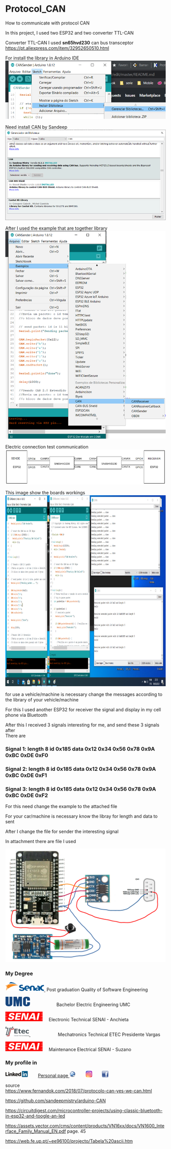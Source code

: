 # Protocol_CAN
How to communicate with protocol CAN

In this project, I used two ESP32 and two converter TTL-CAN <br>


Converter TTL-CAN  I used <b>sn65hvd230</b> can bus transceptor <br>
https://pt.aliexpress.com/item/32952650510.html <br>

For install the library in Arduino IDE <br>
<img src="https://github.com/mariliahoshino/Protocol_CAN/blob/master/Picture/install_library_01.png?raw=true"  > <br>

Need install CAN by Sandeep<br>
<img src="https://github.com/mariliahoshino/Protocol_CAN/blob/master/Picture/install_library_02.png?raw=true"  > <br>

After I used the example that are together library <br>
<img src="https://github.com/mariliahoshino/Protocol_CAN/blob/master/Picture/install_library_03.png?raw=true" > <br>

Electric connection test communication <br>
<img src="https://github.com/mariliahoshino/Protocol_CAN/blob/master/Picture/schematic.png?raw=true"> <br>

This image show the boards workings<br>
<img src="https://github.com/mariliahoshino/Protocol_CAN/blob/master/Picture/working_01.png?raw=true" height="600" >


for use a vehicle/machine is necessary change the messages according to the library of your vehicle/machine <br>

For this I used another ESP32 for receiver the signal and display in my cell phone via Bluetooth <br>

After this I received 3 signals interesting for me, and send these 3 signals after<br>
There are <br>

### Signal 1: length 8 id 0x185  data 0x12 0x34 0x56 0x78 0x9A 0xBC 0xDE 0xF0 <br>
### Signal 2: length 8 id 0x185  data 0x12 0x34 0x56 0x78 0x9A 0xBC 0xDE 0xF1 <br>
### Signal 3: length 8 id 0x185  data 0x12 0x34 0x56 0x78 0x9A 0xBC 0xDE 0xF2 <br>

<!--
### Signal 2: length 8 id 0x185  data 0x00 0x00 0x00 0x00 0x02 0x16 0x00 0x00 <br>
### Signal 3: length 8 id 0x185  data 0x00 0x00 0x00 0x80 0x00 0x16 0x00 0x00 <br>
-->

For this need change the example to the attached file

For your car/machine is necessary know the libray for length and data to sent

After I change the file for sender the interesting signal

In attachment there are file I used <br>

<img src="https://github.com/mariliahoshino/Protocol_CAN/blob/master/Picture/circuit.png?raw=true" widht="600"> <br>

### My Degree

<a href="https://www.sp.senac.br/">   <img src="https://github.com/mariliahoshino/mariliahoshino/blob/master/School/logo_senac.png?raw=true" height="30" widht="400" > </a> &nbsp;Post graduation Quality of Software Engineering 

<a href="http://www.umc.br/">    <img src="https://github.com/mariliahoshino/mariliahoshino/blob/master/School/logo_umc.png?raw=true" height="30" widht="400"></a>  &nbsp;&nbsp;&nbsp;&nbsp;&nbsp;&nbsp;&nbsp;&nbsp;&nbsp;&nbsp;&nbsp;&nbsp;&nbsp;&nbsp;&nbsp;&nbsp;&nbsp;&nbsp;&nbsp; Bachelor Electric Engineering UMC  

<a href="https://eletronica.sp.senai.br/"> <img src="https://github.com/mariliahoshino/mariliahoshino/blob/master/School/logo_senai.png?raw=true" height="30" widht="400"></a>  &nbsp;&nbsp;&nbsp; Electronic Technical SENAI - Anchieta  

<a href="https://www.cps.sp.gov.br/tag/etec-presidente-vargas/">  <img src="https://github.com/mariliahoshino/mariliahoshino/blob/master/School/logo_etec.png?raw=true" height="30" widht="400"> </a> &nbsp;&nbsp;&nbsp;&nbsp;&nbsp;&nbsp;&nbsp;&nbsp;&nbsp;&nbsp;&nbsp;&nbsp;&nbsp;&nbsp;&nbsp;&nbsp;&nbsp;&nbsp;&nbsp;&nbsp;&nbsp; Mechatronics Technical ETEC Presidente Vargas 

<a href="https://suzano.sp.senai.br/"> <img src="https://github.com/mariliahoshino/mariliahoshino/blob/master/School/logo_senai.png?raw=true" height="30" widht="400"></a>  &nbsp;&nbsp;&nbsp; Maintenance Electrical SENAI - Suzano  

### My profile in 

<a href="https://www.linkedin.com/in/mariliahoshino/"><img src="https://github.com/mariliahoshino/mariliahoshino/blob/master/profile/logo_linkedin.png?raw=true" height="20" widht="400"></a> &nbsp;&nbsp;&nbsp;&nbsp;&nbsp;&nbsp; 
<a href="https://mariliahoshino.wixsite.com/cvitae/"> Personal page <img src ="https://github.com/mariliahoshino/mariliahoshino/blob/master/profile/logo_site.png?raw=true" height="20" widht="400"></a> &nbsp;&nbsp;&nbsp;&nbsp;&nbsp;&nbsp; 
<a href="https://www.instagram.com/mari.zeniti/"><img src = "https://github.com/mariliahoshino/mariliahoshino/blob/master/profile/logo_instagram.png?raw=true"  height="20" widht="400"></a> &nbsp;&nbsp;&nbsp;&nbsp;&nbsp;&nbsp; 
<a href="https://www.facebook.com/mari.zeniti"><img src="https://github.com/mariliahoshino/mariliahoshino/blob/master/profile/logo_facebook.png?raw=true"   height="20" widht="400"></a>


source <br>
https://www.fernandok.com/2018/07/protocolo-can-yes-we-can.html <br>

https://github.com/sandeepmistry/arduino-CAN <br>

https://circuitdigest.com/microcontroller-projects/using-classic-bluetooth-in-esp32-and-toogle-an-led <br>

https://assets.vector.com/cms/content/products/VN16xx/docs/VN1600_Interface_Family_Manual_EN.pdf  page. 45 <br>

https://web.fe.up.pt/~ee96100/projecto/Tabela%20ascii.htm <br>
